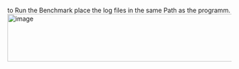 to Run the Benchmark place the log files in the same Path as the programm.
<img width="741" height="107" alt="image" src="https://github.com/user-attachments/assets/31266d29-3b50-4b85-aef9-e29fcce789bd" />
